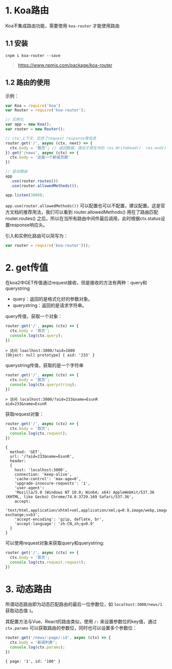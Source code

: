 # 1. Koa路由

Koa不集成路由功能，需要使用 `koa-router` 才能使用路由

## 1.1 安装

```
cnpm i koa-router --save
```

> https://www.npmjs.com/package/koa-router

## 1.2 路由的使用

示例：

```js
var Koa = require('koa')
var Router = require('koa-router');

// 实例化
var app = new Koa();
var router = new Router();

// ctx:上下文，包含了request response等信息
router.get('/', async (ctx, next) => {
  ctx.body = '首页'; // 返回数据，类似于原生中的 res.WriteHead()  res.end()
}).get('/news', async (ctx) => {
  ctx.body = '这是一个新闻页面'
})

// 启动路由
app
  .use(router.routes())
  .use(router.allowedMethods());  

app.listen(3000);
```

`app.use(router.allowedMethods())` 可以配置也可以不配置，建议配置。这是官方文档的推荐用法，我们可以看到 router.allowedMethods() 用在了路由匹配 router.routes() 之后，所以在当所有路由中间件最后调用，此时根据ctx.status设置response响应头。

引入和实例化路由可以简写为：

```js
var router = require('koa-router')();
```

# 2. get传值

在koa2中GET传值通过request接收，但是接收的方法有两种：query和querystring

- query：返回的是格式化好的参数对象。
- querystring：返回的是请求字符串。

query传值，获取一个对象：

```js
router.get('/', async (ctx) => {
  ctx.body = '首页';
  console.log(ctx.query);
})
```

```
> 访问 loaclhost:3000/?aid=1000
[Object: null prototype] { aid: '233' }
```

querystring传值，获取的是一个字符串

```js
router.get('/', async (ctx) => {
  ctx.body = '首页';
  console.log(ctx.querystring);
})
```

```
> 访问 localhost:3000/?aid=233&name=EsunR
aid=233&name=EsunR
```

获取request对象：

```js
router.get('/', async (ctx) => {
  ctx.body = '首页';
  console.log(ctx.request);
})
```

```
{ 
  method: 'GET',
  url: '/?aid=233&name=EsunR',
  header:
  { 
    host: 'localhost:3000',
    connection: 'keep-alive',
    'cache-control': 'max-age=0',
    'upgrade-insecure-requests': '1',
    'user-agent':
    'Mozilla/5.0 (Windows NT 10.0; Win64; x64) AppleWebKit/537.36 (KHTML, like Gecko) Chrome/74.0.3729.169 Safari/537.36',
    accept:
    'text/html,application/xhtml+xml,application/xml;q=0.9,image/webp,image/apng,*/*;q=0.8,application/signed-exchange;v=b3',
    'accept-encoding': 'gzip, deflate, br',
    'accept-language': 'zh-CN,zh;q=0.9' 
  } 
}
```

可以使用request对象来获取query和querystring:

```js
router.get('/', async (ctx) => {
  ctx.body = '首页';
  console.log(ctx.request.request);
})
```

# 3. 动态路由

所谓动态路由即为动态匹配路由的最后一位参数位，如 `localhost:3000/news/1` 获取动态值 `1`。

其配置方法与Vue、React的路由类似，使用 `/:` 来设置参数位的key值，通过 `ctx.params` 可以获取路由的参数位，同时也可以设置多个参数位：

```js
router.get('/news/:page/:id', async (ctx) => {
  ctx.body = '新闻列表';
  console.log(ctx.params);
})
```

```
{ page: '1', id: '100' }
```













